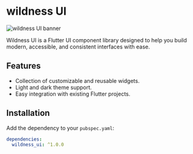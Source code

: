 # wildness UI

![wildness UI banner](https://github.com/coolosos/wildness_ui/assets/3104968/e5b16892-b459-4f30-9c41-dd51dafcfe23)

Wildness UI is a Flutter UI component library designed to help you build modern, accessible, and consistent interfaces with ease.

## Features

- Collection of customizable and reusable widgets.
- Light and dark theme support.
- Easy integration with existing Flutter projects.

## Installation

Add the dependency to your `pubspec.yaml`:

```yaml
dependencies:
  wildness_ui: ^1.0.0